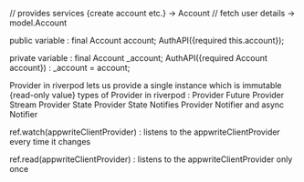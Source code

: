 // provides services {create account etc.} -> Account
// fetch user details -> model.Account

public variable :
final Account account;
  AuthAPI({required this.account});

private variable :
final Account _account;
  AuthAPI({required Account account}) : _account = account;

Provider in riverpod lets us provide a single instance which is immutable 
{read-only value}
types of Provider in riverpod :
Provider
Future Provider
Stream Provider
State Provider
State Notifies Provider
    Notifier and async Notifier

ref.watch(appwriteClientProvider) : listens to the appwriteClientProvider every time it changes

ref.read(appwriteClientProvider) : listens to the appwriteClientProvider only once